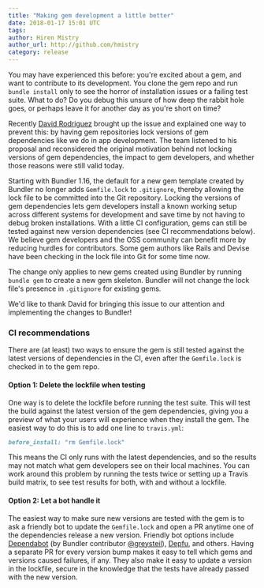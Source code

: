```yaml
---
title: "Making gem development a little better"
date: 2018-01-17 15:01 UTC
tags:
author: Hiren Mistry
author_url: http://github.com/hmistry
category: release
---
```


You may have experienced this before: you're excited about a gem, and want to contribute to its development. You clone the gem repo and run `bundle install` only to see the horror of installation issues or a failing test suite. What to do? Do you debug this unsure of how deep the rabbit hole goes, or perhaps leave it for another day as you're short on time?

Recently [David Rodriguez](https://github.com/deivid-rodriguez) brought up the issue and explained one way to prevent this: by having gem repositories lock versions of gem dependencies like we do in app development. The team listened to his proposal and reconsidered the original motivation behind not locking versions of gem dependencies, the impact to gem developers, and whether those reasons were still valid today.

Starting with Bundler 1.16, the default for a new gem template created by Bundler no longer adds `Gemfile.lock` to `.gitignore`, thereby allowing the lock file to be committed into the Git repository. Locking the versions of gem dependencies lets gem developers install a known working setup across different systems for development and save time by not having to debug broken installations. With a little CI configuration, gems can still be tested against new version dependencies (see CI recommendations below). We believe gem developers and the OSS community can benefit more by reducing hurdles for contributors. Some gem authors like Rails and Devise have been checking in the lock file into Git for some time now.

The change only applies to new gems created using Bundler by running `bundle gem` to create a new gem skeleton. Bundler will not change the lock file's presence in `.gitignore` for existing gems.

We'd like to thank David for bringing this issue to our attention and implementing the changes to Bundler!

### CI recommendations

There are (at least) two ways to ensure the gem is still tested against the latest versions of dependencies in the CI, even after the `Gemfile.lock` is checked in to the gem repo.

#### Option 1: Delete the lockfile when testing

One way is to delete the lockfile before running the test suite. This will test the build against the latest version of the gem dependencies, giving you a preview of what your users will experience when they install the gem. The easiest way to do this is to add one line to `travis.yml`:

~~~ ruby
before_install: "rm Gemfile.lock"
~~~

This means the CI only runs with the latest dependencies, and so the results may not match what gem developers see on their local machines. You can work around this problem by running the tests twice or setting up a Travis build matrix, to see test results for both, with and without a lockfile.

#### Option 2: Let a bot handle it

The easiest way to make sure new versions are tested with the gem is to ask a friendly bot to update the `Gemfile.lock` and open a PR anytime one of the dependencies release a new version. Friendly bot options include [Dependabot](https://dependabot.com) (by Bundler contributor [@greysteil](https://github.com/greysteil)), [Depfu](https://depfu.com), and others. Having a separate PR for every version bump makes it easy to tell which gems and versions caused failures, if any. They also make it easy to update a version in the lockfile, secure in the knowledge that the tests have already passed with the new version.
